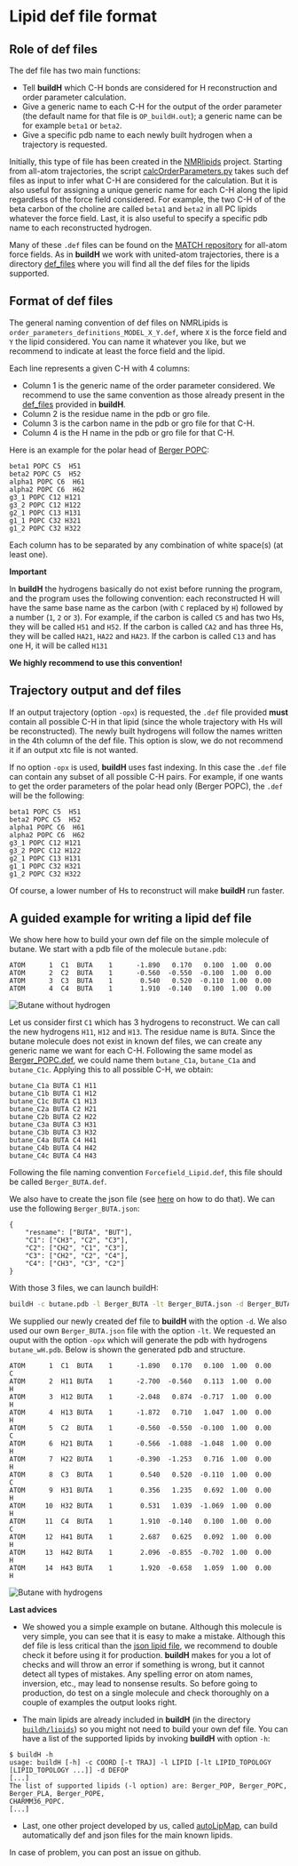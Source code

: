 # Lipid def file format

## Role of def files

The def file has two main functions:

- Tell **buildH** which C-H bonds are considered for H reconstruction and order parameter calculation.
- Give a generic name to each C-H for the output of the order parameter (the default name for that file is `OP_buildH.out`); a generic name can be for example `beta1` or `beta2`.
- Give a specific pdb name to each newly built hydrogen when a trajectory is requested.

Initially, this type of file has been created in the [NMRlipids](https://nmrlipids.blogspot.com/) project. Starting from all-atom trajectories, the script [calcOrderParameters.py](https://github.com/NMRLipids/MATCH/blob/master/scripts/calcOrderParameters.py) takes such def files as input to infer what C-H are considered for the calculation. But it is also useful for assigning a unique generic name for each C-H along the lipid regardless of the force field considered. For example, the two C-H of of the beta carbon of the choline are called `beta1` and `beta2` in all PC lipids whatever the force field. Last, it is also useful to specify a specific pdb name to each reconstructed hydrogen.

Many of these `.def` files can be found on the [MATCH repository](https://github.com/NMRLipids/MATCH/tree/master/scripts/orderParm_defs) for all-atom force fields. As in **buildH** we work with united-atom trajectories, there is a directory [def_files](https://github.com/patrickfuchs/buildH/tree/master/def_files) where you will find all the def files for the lipids supported.

## Format of def files

The general naming convention of def files on NMRLipids is `order_parameters_definitions_MODEL_X_Y.def`, where `X` is the force field and `Y` the lipid considered. You can name it whatever you like, but we recommend to indicate at least the force field and the lipid.

Each line represents a given C-H with 4 columns:

- Column 1 is the generic name of the order parameter considered. We recommend to use the same convention as those already present in the [def_files](https://github.com/patrickfuchs/buildH/tree/master/def_files) provided in **buildH**.
- Column 2 is the residue name in the pdb or gro file.
- Column 3 is the carbon name in the pdb or gro file for that C-H.
- Column 4 is the H name in the pdb or gro file for that C-H.

Here is an example for the polar head of [Berger POPC](https://github.com/patrickfuchs/buildH/blob/master/def_files/Berger_POPC.def):

```
beta1 POPC C5  H51
beta2 POPC C5  H52
alpha1 POPC C6  H61
alpha2 POPC C6  H62
g3_1 POPC C12 H121
g3_2 POPC C12 H122
g2_1 POPC C13 H131
g1_1 POPC C32 H321
g1_2 POPC C32 H322
```

Each column has to be separated by any combination of white space(s) (at least one).

**Important**

In **buildH** the hydrogens basically do not exist before running the program, and the program uses the following convention: each reconstructed H will have the same base name as the carbon (with `C` replaced by `H`) followed by a number (`1`, `2` or `3`). For example, if the carbon is called `C5` and has two Hs, they will be called `H51` and `H52`. If the carbon is called `CA2` and has three Hs, they will be called `HA21`, `HA22` and `HA23`. If the carbon is called `C13` and has one H, it will be called `H131`

**We highly recommend to use this convention!**

## Trajectory output and def files

If an output trajectory (option `-opx`) is requested, the `.def` file provided **must** contain all possible C-H in that lipid (since the whole trajectory with Hs will be reconstructed). The newly built hydrogens will follow the names written in the 4th column of the def file. This option is slow, we do not recommend it if an output xtc file is not wanted.

If no option `-opx` is used, **buildH** uses fast indexing. In this case the `.def` file can contain any subset of all possible C-H pairs. For example, if one wants to get the order parameters of the polar head only (Berger POPC), the `.def` will be the following:

```
beta1 POPC C5  H51
beta2 POPC C5  H52
alpha1 POPC C6  H61
alpha2 POPC C6  H62
g3_1 POPC C12 H121
g3_2 POPC C12 H122
g2_1 POPC C13 H131
g1_1 POPC C32 H321
g1_2 POPC C32 H322
```

Of course, a lower number of Hs to reconstruct will make **buildH** run faster.

## A guided example for writing a lipid def file

We show here how to build your own def file on the simple molecule of butane. We start with a pdb file of the molecule `butane.pdb`:

```
ATOM      1  C1  BUTA    1      -1.890   0.170   0.100  1.00  0.00
ATOM      2  C2  BUTA    1      -0.560  -0.550  -0.100  1.00  0.00
ATOM      3  C3  BUTA    1       0.540   0.520  -0.110  1.00  0.00
ATOM      4  C4  BUTA    1       1.910  -0.140   0.100  1.00  0.00
```

![Butane without hydrogen](img/butane.png)

Let us consider first `C1` which has 3 hydrogens to reconstruct. We can call the new hydrogens `H11`, `H12` and `H13`. The residue name is `BUTA`. Since the butane molecule does not exist in known def files, we can create any generic name we want for each C-H. Following the same model as [Berger_POPC.def](https://github.com/patrickfuchs/buildH/blob/master/def_files/Berger_POPC.def), we could name them `butane_C1a`, `butane_C1a` and  `butane_C1c`. Applying this to all possible C-H, we obtain:

```
butane_C1a BUTA C1 H11
butane_C1b BUTA C1 H12
butane_C1c BUTA C1 H13
butane_C2a BUTA C2 H21
butane_C2b BUTA C2 H22
butane_C3a BUTA C3 H31
butane_C3b BUTA C3 H32
butane_C4a BUTA C4 H41
butane_C4b BUTA C4 H42
butane_C4c BUTA C4 H43
```

Following the file naming convention `Forcefield_Lipid.def`, this file should be called `Berger_BUTA.def`.

We also have to create the json file (see [here](json_format.md#a-guided-example-for-writing-a-lipid-json-file) on how to do that). We can use the following `Berger_BUTA.json`:

```
{
    "resname": ["BUTA", "BUT"],
    "C1": ["CH3", "C2", "C3"],
    "C2": ["CH2", "C1", "C3"],
    "C3": ["CH2", "C2", "C4"],
    "C4": ["CH3", "C3", "C2"]
}
```

With those 3 files, we can launch buildH:

```bash
buildH -c butane.pdb -l Berger_BUTA -lt Berger_BUTA.json -d Berger_BUTA.def -opx butane_wH
```

We supplied our newly created def file to **buildH** with the option `-d`. We also used our own `Berger_BUTA.json` file with the option `-lt`. We requested an ouput with the option `-opx` which will generate the pdb with hydrogens `butane_wH.pdb`. Below is shown the generated pdb and structure.

```
ATOM      1  C1  BUTA    1      -1.890   0.170   0.100  1.00  0.00             C
ATOM      2  H11 BUTA    1      -2.700  -0.560   0.113  1.00  0.00             H
ATOM      3  H12 BUTA    1      -2.048   0.874  -0.717  1.00  0.00             H
ATOM      4  H13 BUTA    1      -1.872   0.710   1.047  1.00  0.00             H
ATOM      5  C2  BUTA    1      -0.560  -0.550  -0.100  1.00  0.00             C
ATOM      6  H21 BUTA    1      -0.566  -1.088  -1.048  1.00  0.00             H
ATOM      7  H22 BUTA    1      -0.390  -1.253   0.716  1.00  0.00             H
ATOM      8  C3  BUTA    1       0.540   0.520  -0.110  1.00  0.00             C
ATOM      9  H31 BUTA    1       0.356   1.235   0.692  1.00  0.00             H
ATOM     10  H32 BUTA    1       0.531   1.039  -1.069  1.00  0.00             H
ATOM     11  C4  BUTA    1       1.910  -0.140   0.100  1.00  0.00             C
ATOM     12  H41 BUTA    1       2.687   0.625   0.092  1.00  0.00             H
ATOM     13  H42 BUTA    1       2.096  -0.855  -0.702  1.00  0.00             H
ATOM     14  H43 BUTA    1       1.920  -0.658   1.059  1.00  0.00             H
```

![Butane with hydrogens](img/butane_wH.png)

**Last advices**

- We showed you a simple example on butane. Although this molecule is very simple, you can see that it is easy to make a mistake. Although this def file is less critical than the [json lipid file](json_format.md), we recommend to double check it before using it for production. **buildH** makes for you a lot of checks and will throw an error if something is wrong, but it cannot detect all types of mistakes. Any spelling error on atom names, inversion, etc., may lead to nonsense results. So before going to production, do test on a single molecule and check thoroughly on a couple of examples the output looks right.

- The main lipids are already included in **buildH** (in the directory [`buildh/lipids`](https://github.com/patrickfuchs/buildH/tree/master/def_files)) so you might not need to build your own def file. You can have a list of the supported lipids by invoking **buildH** with option `-h`:

```
$ buildH -h
usage: buildH [-h] -c COORD [-t TRAJ] -l LIPID [-lt LIPID_TOPOLOGY [LIPID_TOPOLOGY ...]] -d DEFOP
[...]
The list of supported lipids (-l option) are: Berger_POP, Berger_POPC, Berger_PLA, Berger_POPE,
CHARMM36_POPC.
[...]
```

- Last, one other project developed by us, called [autoLipMap](https://github.com/patrickfuchs/autoLipMap), can build automatically def and json files for the main known lipids.

In case of problem, you can post an issue on github.
